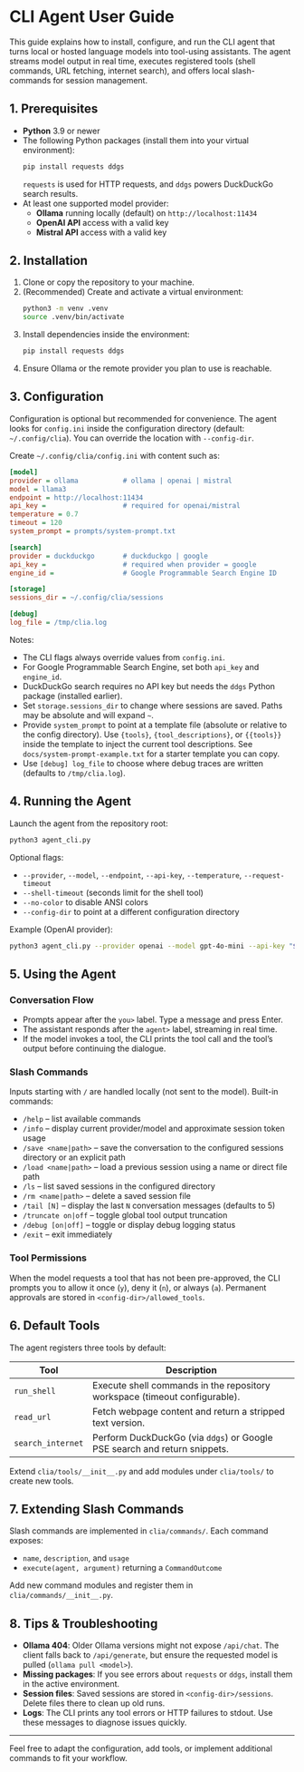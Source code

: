 # CLI Agent User Guide

This guide explains how to install, configure, and run the CLI agent that turns local or hosted language models into tool-using assistants. The agent streams model output in real time, executes registered tools (shell commands, URL fetching, internet search), and offers local slash-commands for session management.

## 1. Prerequisites

- **Python** 3.9 or newer
- The following Python packages (install them into your virtual environment):
  ```bash
  pip install requests ddgs
  ```
  `requests` is used for HTTP requests, and `ddgs` powers DuckDuckGo search results.
- At least one supported model provider:
  - **Ollama** running locally (default) on `http://localhost:11434`
  - **OpenAI API** access with a valid key
  - **Mistral API** access with a valid key

## 2. Installation

1. Clone or copy the repository to your machine.
2. (Recommended) Create and activate a virtual environment:
   ```bash
   python3 -m venv .venv
   source .venv/bin/activate
   ```
3. Install dependencies inside the environment:
   ```bash
   pip install requests ddgs
   ```
4. Ensure Ollama or the remote provider you plan to use is reachable.

## 3. Configuration

Configuration is optional but recommended for convenience. The agent looks for `config.ini` inside the configuration directory (default: `~/.config/clia`). You can override the location with `--config-dir`.

Create `~/.config/clia/config.ini` with content such as:
```ini
[model]
provider = ollama           # ollama | openai | mistral
model = llama3
endpoint = http://localhost:11434
api_key =                   # required for openai/mistral
temperature = 0.7
timeout = 120
system_prompt = prompts/system-prompt.txt

[search]
provider = duckduckgo       # duckduckgo | google
api_key =                   # required when provider = google
engine_id =                 # Google Programmable Search Engine ID

[storage]
sessions_dir = ~/.config/clia/sessions

[debug]
log_file = /tmp/clia.log
```
Notes:
- The CLI flags always override values from `config.ini`.
- For Google Programmable Search Engine, set both `api_key` and `engine_id`.
- DuckDuckGo search requires no API key but needs the `ddgs` Python package (installed earlier).
- Set `storage.sessions_dir` to change where sessions are saved. Paths may be absolute and will expand `~`.
- Provide `system_prompt` to point at a template file (absolute or relative to the config directory). Use `{tools}`, `{tool_descriptions}`, or `{{tools}}` inside the template to inject the current tool descriptions.
  See `docs/system-prompt-example.txt` for a starter template you can copy.
- Use `[debug] log_file` to choose where debug traces are written (defaults to `/tmp/clia.log`).

## 4. Running the Agent

Launch the agent from the repository root:
```bash
python3 agent_cli.py
```
Optional flags:
- `--provider`, `--model`, `--endpoint`, `--api-key`, `--temperature`, `--request-timeout`
- `--shell-timeout` (seconds limit for the shell tool)
- `--no-color` to disable ANSI colors
- `--config-dir` to point at a different configuration directory

Example (OpenAI provider):
```bash
python3 agent_cli.py --provider openai --model gpt-4o-mini --api-key "$OPENAI_API_KEY"
```

## 5. Using the Agent

### Conversation Flow
- Prompts appear after the `you>` label. Type a message and press Enter.
- The assistant responds after the `agent>` label, streaming in real time.
- If the model invokes a tool, the CLI prints the tool call and the tool’s output before continuing the dialogue.

### Slash Commands
Inputs starting with `/` are handled locally (not sent to the model). Built-in commands:
- `/help` – list available commands
- `/info` – display current provider/model and approximate session token usage
- `/save <name|path>` – save the conversation to the configured sessions directory or an explicit path
- `/load <name|path>` – load a previous session using a name or direct file path
- `/ls` – list saved sessions in the configured directory
- `/rm <name|path>` – delete a saved session file
- `/tail [N]` – display the last `N` conversation messages (defaults to 5)
- `/truncate on|off` – toggle global tool output truncation
- `/debug [on|off]` – toggle or display debug logging status
- `/exit` – exit immediately

### Tool Permissions
When the model requests a tool that has not been pre-approved, the CLI prompts you to allow it once (`y`), deny it (`n`), or always (`a`). Permanent approvals are stored in `<config-dir>/allowed_tools`.

## 6. Default Tools
The agent registers three tools by default:

| Tool              | Description                                                                 |
|-------------------|-----------------------------------------------------------------------------|
| `run_shell`       | Execute shell commands in the repository workspace (timeout configurable). |
| `read_url`        | Fetch webpage content and return a stripped text version.                   |
| `search_internet` | Perform DuckDuckGo (via `ddgs`) or Google PSE search and return snippets.   |

Extend `clia/tools/__init__.py` and add modules under `clia/tools/` to create new tools.

## 7. Extending Slash Commands
Slash commands are implemented in `clia/commands/`. Each command exposes:
- `name`, `description`, and `usage`
- `execute(agent, argument)` returning a `CommandOutcome`

Add new command modules and register them in `clia/commands/__init__.py`.

## 8. Tips & Troubleshooting
- **Ollama 404**: Older Ollama versions might not expose `/api/chat`. The client falls back to `/api/generate`, but ensure the requested model is pulled (`ollama pull <model>`).
- **Missing packages**: If you see errors about `requests` or `ddgs`, install them in the active environment.
- **Session files**: Saved sessions are stored in `<config-dir>/sessions`. Delete files there to clean up old runs.
- **Logs**: The CLI prints any tool errors or HTTP failures to stdout. Use these messages to diagnose issues quickly.

---
Feel free to adapt the configuration, add tools, or implement additional commands to fit your workflow.
